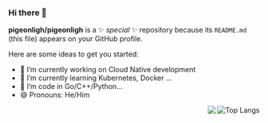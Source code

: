 ### Hi there 👋

**pigeonligh/pigeonligh** is a ✨ _special_ ✨ repository because its `README.md` (this file) appears on your GitHub profile.

Here are some ideas to get you started:

- 🔭 I’m currently working on Cloud Native development
- 🌱 I’m currently learning Kubernetes, Docker ...
- 🤔 I’m code in Go/C++/Python...
- 😄 Pronouns: He/Him

<a style="margin-bottom: 20px" href="https://github.com/pigeonligh">
  <img align="right" alt="Top Langs" src="https://github-readme-stats.vercel.app/api/top-langs/?username=pigeonligh&layout=compact&langs_count=6&exclude_repo=undergrad" />
</a>

<a style="margin-bottom: 20px" href="https://github.com/pigeonligh">
  <img align="right" src="https://github-readme-stats.vercel.app/api?username=pigeonligh&show_icons=true&count_private=true&theme=vue&hide_title=true&include_all_commits=true" />
</a>
